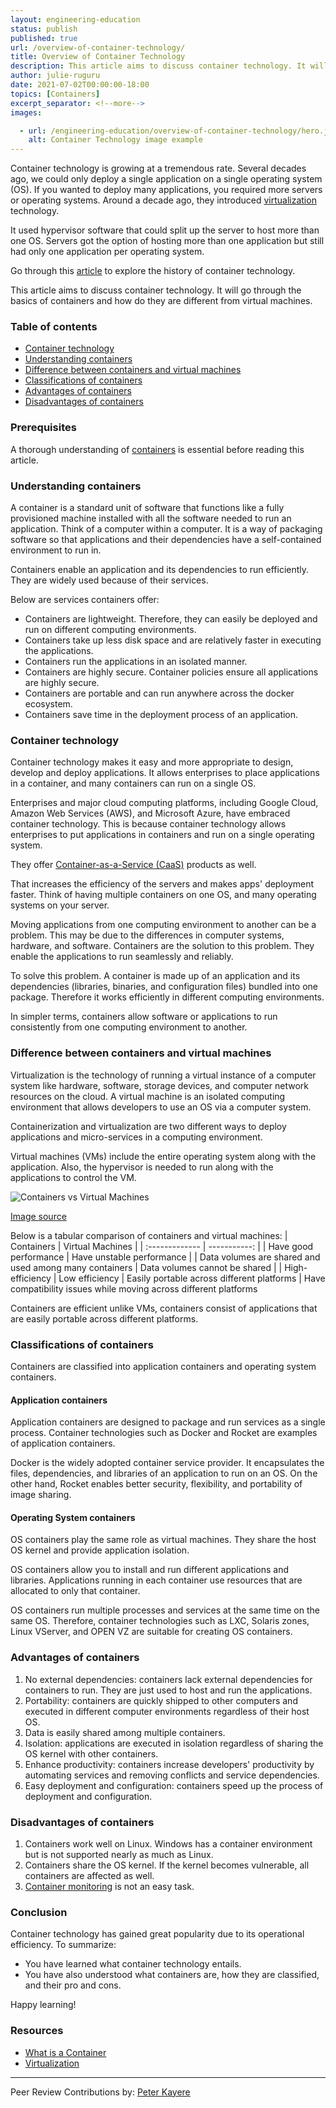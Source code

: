 ```yaml
---
layout: engineering-education
status: publish
published: true
url: /overview-of-container-technology/
title: Overview of Container Technology
description: This article aims to discuss container technology. It will go through the basics of containers and how do they are different from virtual machines.
author: julie-ruguru
date: 2021-07-02T00:00:00-18:00
topics: [Containers]
excerpt_separator: <!--more-->
images:

  - url: /engineering-education/overview-of-container-technology/hero.jpg
    alt: Container Technology image example
---
```

Container technology is growing at a tremendous rate. Several decades ago, we could only deploy a single application on a single operating system (OS). If you wanted to deploy many applications, you required more servers or operating systems. Around a decade ago, they introduced [virtualization](https://en.wikipedia.org/wiki/Virtualization) technology.
<!--more-->
It used hypervisor software that could split up the server to host more than one OS. Servers got the option of hosting more than one application but still had only one application per operating system.

Go through this [article](/engineering-education/history-of-container-technology/) to explore the history of container technology.

This article aims to discuss container technology. It will go through the basics of containers and how do they are different from virtual machines.

### Table of contents
- [Container technology](#container-technology)
- [Understanding containers](#understanding-containers)
- [Difference between containers and virtual machines](#difference-between-containers-and-virtual-machines)
- [Classifications of containers](#classifications-of-containers)
- [Advantages of containers](#advantages-of-containers)
- [Disadvantages of containers](#disadvantages-of-containers)

### Prerequisites
A thorough understanding of [containers](/engineering-education/topic/containers/) is essential before reading this article.

### Understanding containers
A container is a standard unit of software that functions like a fully provisioned machine installed with all the software needed to run an application. Think of a computer within a computer. It is a way of packaging software so that applications and their dependencies have a self-contained environment to run in.

Containers enable an application and its dependencies to run efficiently. They are widely used because of their services. 

Below are services containers offer:
- Containers are lightweight. Therefore, they can easily be deployed and run on different computing environments.
- Containers take up less disk space and are relatively faster in executing the applications.
- Containers run the applications in an isolated manner.
- Containers are highly secure. Container policies ensure all applications are highly secure.
- Containers are portable and can run anywhere across the docker ecosystem.
- Containers save time in the deployment process of an application.

### Container technology
Container technology makes it easy and more appropriate to design, develop and deploy applications. It allows enterprises to place applications in a container, and many containers can run on a single OS.

Enterprises and major cloud computing platforms, including Google Cloud, Amazon Web Services (AWS), and Microsoft Azure, have embraced container technology. This is because container technology allows enterprises to put applications in containers and run on a single operating system. 

They offer [Container-as-a-Service (CaaS)](/engineering-education/getting-started-with-container-as-a-service/) products as well.

That increases the efficiency of the servers and makes apps' deployment faster. Think of having multiple containers on one OS, and many operating systems on your server.

Moving applications from one computing environment to another can be a problem. This may be due to the differences in computer systems, hardware, and software. Containers are the solution to this problem. They enable the applications to run seamlessly and reliably.

To solve this problem. A container is made up of an application and its dependencies (libraries, binaries, and configuration files) bundled into one package. Therefore it works efficiently in different computing environments.

In simpler terms, containers allow software or applications to run consistently from one computing environment to another.

### Difference between containers and virtual machines
Virtualization is the technology of running a virtual instance of a computer system like hardware, software, storage devices, and computer network resources on the cloud. A virtual machine is an isolated computing environment that allows developers to use an OS via a computer system.

Containerization and virtualization are two different ways to deploy applications and micro-services in a computing environment.

Virtual machines (VMs) include the entire operating system along with the application. Also, the hypervisor is needed to run along with the applications to control the VM.

![Containers vs Virtual Machines](/engineering-education/overview-of-container-technology/containers-vs-virtual-machines.jpg)

[Image source](https://www.weave.works/blog/a-practical-guide-to-choosing-between-docker-containers-and-vms)

Below is a tabular comparison of containers and virtual machines:
| Containers      | Virtual Machines     |
| :------------- | -----------: |
|  Have good performance | Have unstable performance    |
| Data volumes are shared and used among many containers   | Data volumes cannot be shared |
| High-efficiency | Low efficiency
| Easily portable across different platforms | Have compatibility issues while moving across different platforms

Containers are efficient unlike VMs, containers consist of applications that are easily portable across different platforms.

### Classifications of containers
Containers are classified into application containers and operating system containers.

#### Application containers
Application containers are designed to package and run services as a single process. Container technologies such as Docker and Rocket are examples of application containers.

Docker is the widely adopted container service provider. It encapsulates the files, dependencies, and libraries of an application to run on an OS. On the other hand, Rocket enables better security, flexibility, and portability of image sharing.

#### Operating System containers
OS containers play the same role as virtual machines. They share the host OS kernel and provide application isolation.

OS containers allow you to install and run different applications and libraries. Applications running in each container use resources that are allocated to only that container.

OS containers run multiple processes and services at the same time on the same OS. Therefore, container technologies such as LXC, Solaris zones, Linux VServer, and OPEN VZ are suitable for creating OS containers.

### Advantages of containers
1. No external dependencies: containers lack external dependencies for containers to run. They are just used to host and run the applications.
2. Portability: containers are quickly shipped to other computers and executed in different computer environments regardless of their host OS.
3. Data is easily shared among multiple containers.
4. Isolation: applications are executed in isolation regardless of sharing the OS kernel with other containers.
5. Enhance productivity: containers increase developers' productivity by automating services and removing conflicts and service dependencies.
6. Easy deployment and configuration: containers speed up the process of deployment and configuration.

### Disadvantages of containers
1. Containers work well on Linux. Windows has a container environment but is not supported nearly as much as Linux.
2. Containers share the OS kernel. If the kernel becomes vulnerable, all containers are affected as well.
3. [Container monitoring](https://www.section.io/adaptive-edge-engine/) is not an easy task.

### Conclusion
Container technology has gained great popularity due to its operational efficiency.
To summarize: 
- You have learned what container technology entails.
- You have also understood what containers are, how they are classified, and their pro and cons.

Happy learning!

### Resources
- [What is a Container](https://www.docker.com/resources/what-container)
- [Virtualization](https://en.wikipedia.org/wiki/Virtualization)

---
Peer Review Contributions by: [Peter Kayere](/engineering-education/authors/peter-kayere/)

